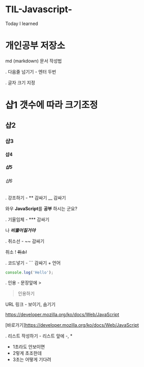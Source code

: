 # TIL-Javascript-
Today I learned


# 개인공부 저장소


md (markdown) 문서 작성법

. 다음줄 넘기기 - 엔터 두번

. 글자 크기 지정

# 샵1 갯수에 따라 크기조정
## 샵2 
### 샵3
#### 샵4
##### 샵5
###### 샵6

. 강조하기 - ** 감싸기  __ 감싸기

와우 **JavaScript**를 __공부__ 하시는 군요?

. 기울임체 - *** 감싸기

나 ***비뚫어질거야*** 

. 취소선 - ~~ 감싸기

취소 ! ~~취소!~~

. 코드넣기 -  ``` 감싸기 + 언어

```javascript
console.log('Hello');
```

. 인용 - 문장앞에 >

> 인용하기

URL 링크 - 보이기, 숨기기

https://developer.mozilla.org/ko/docs/Web/JavaScript

[바로가기]https://developer.mozilla.org/ko/docs/Web/JavaScript

. 리스트 작성하기 -  리스트 앞에 -, *

- 1초라도 안보이면
- 2렇게 초조한데
- 3초는 어떻게 기다려
